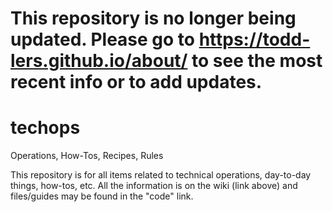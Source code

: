 # This repository is no longer being updated. Please go to https://todd-lers.github.io/about/ to see the most recent info or to add updates.

# techops
Operations, How-Tos, Recipes, Rules

This repository is for all items related to technical operations, day-to-day things, how-tos, etc. All the information is on the wiki (link above) and files/guides may be found in the "code" link.
